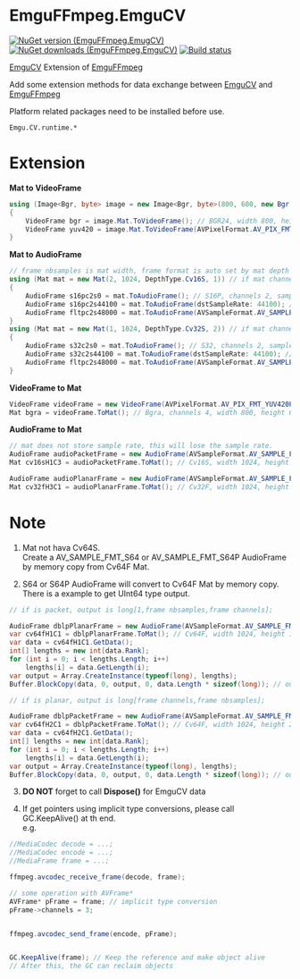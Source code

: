 EmguFFmpeg.EmguCV
=====================
[![NuGet version (EmguFFmpeg.EmugCV)](https://img.shields.io/nuget/v/EmguFFmpeg.EmguCV.svg)](https://www.nuget.org/packages/EmguFFmpeg.EmguCV/)
[![NuGet downloads (EmguFFmpeg.EmguCV)](https://img.shields.io/nuget/dt/EmguFFmpeg.EmguCV.svg)](https://www.nuget.org/packages/EmguFFmpeg.EmguCV/)
[![Build status](https://img.shields.io/appveyor/ci/IOL0ol1/emguffmpeg)](https://ci.appveyor.com/project/IOL0ol1/emguffmpeg)

[EmguCV](https://github.com/emgucv/emgucv) Extension of [EmguFFmpeg](/../EmguFFmpeg)  
    
Add some extension methods for data exchange between [EmguCV](https://github.com/emgucv/emgucv) and [EmguFFmpeg](../EmguFFmpeg/README.md)


 
Platform related packages need to be installed before use. 
```
Emgu.CV.runtime.*
```


# Extension

**Mat to VideoFrame**
```csharp
using (Image<Bgr, byte> image = new Image<Bgr, byte>(800, 600, new Bgr(100, 100, 100)))
{
    VideoFrame bgr = image.Mat.ToVideoFrame(); // BGR24, width 800, height 600
    VideoFrame yuv420 = image.Mat.ToVideoFrame(AVPixelFormat.AV_PIX_FMT_YUV420P); // YUV420P, width 800, height 600
}
```
**Mat to AudioFrame**
```csharp
// frame nbsamples is mat width, frame format is auto set by mat depth type
using (Mat mat = new Mat(2, 1024, DepthType.Cv16S, 1)) // if mat channels == 1 frame is planar, frame channels is mat height.
{
    AudioFrame s16pc2s0 = mat.ToAudioFrame(); // S16P, channels 2, sample rate 0. if use this frame in ffmpeg, need set sample rate later.
    AudioFrame s16pc2s44100 = mat.ToAudioFrame(dstSampleRate: 44100); // S16P, channels 2, sample rate 44100
    AudioFrame fltpc2s48000 = mat.ToAudioFrame(AVSampleFormat.AV_SAMPLE_FMT_FLTP, 48000); // FLTP, channels 2, sample rate 44100
}
using (Mat mat = new Mat(1, 1024, DepthType.Cv32S, 2)) // if mat channels > 1 frame is packet, frame channels is mat channels, only first line in mat is used.
{
    AudioFrame s32c2s0 = mat.ToAudioFrame(); // S32, channels 2, sample rate 0. if use this frame in ffmpeg, need set sample rate later.
    AudioFrame s32c2s44100 = mat.ToAudioFrame(dstSampleRate: 44100); // S32, channels 2, sample rate 44100
    AudioFrame fltpc2s48000 = mat.ToAudioFrame(AVSampleFormat.AV_SAMPLE_FMT_FLTP, 48000); // FLTP, channels 2, sample rate 44100
}
```

**VideoFrame to Mat**
```csharp
VideoFrame videoFrame = new VideoFrame(AVPixelFormat.AV_PIX_FMT_YUV420P, 800, 600);
Mat bgra = videoFrame.ToMat(); // Bgra, channels 4, width 800, height 600
```
**AudioFrame to Mat**
```csharp
// mat does not store sample rate, this will lose the sample rate.
AudioFrame audioPacketFrame = new AudioFrame(AVSampleFormat.AV_SAMPLE_FMT_S16, 3, 1024, 44100);
Mat cv16sH1C3 = audioPacketFrame.ToMat(); // Cv16S, width 1024, height 1, channels 3

AudioFrame audioPlanarFrame = new AudioFrame(AVSampleFormat.AV_SAMPLE_FMT_FLTP, 3, 1024, 44100);
Mat cv32fH3C1 = audioPlanarFrame.ToMat(); // Cv32F, width 1024, height 3, channels 1
```

# Note
1. Mat not hava Cv64S.    
Create a AV_SAMPLE_FMT_S64 or AV_SAMPLE_FMT_S64P AudioFrame by memory copy from Cv64F Mat.

2. S64 or S64P AudioFrame will convert to Cv64F Mat by memory copy.    
There is a example to get UInt64 type output.
```csharp
// if is packet, output is long[1,frame nbsamples,frame channels];

AudioFrame dblpPlanarFrame = new AudioFrame(AVSampleFormat.AV_SAMPLE_FMT_S64, 2, 1024, 44100);
var cv64fH1C1 = dblpPlanarFrame.ToMat(); // Cv64F, width 1024, height 1, number of channel 2
var data = cv64fH1C1.GetData();
int[] lengths = new int[data.Rank];
for (int i = 0; i < lengths.Length; i++)
    lengths[i] = data.GetLength(i);
var output = Array.CreateInstance(typeof(long), lengths);
Buffer.BlockCopy(data, 0, output, 0, data.Length * sizeof(long)); // output is long[1,1024,2]
```
```csharp
// if is planar, output is long[frame channels,frame nbsamples];

AudioFrame dblpPacketFrame = new AudioFrame(AVSampleFormat.AV_SAMPLE_FMT_S64P, 2, 1024, 44100);
var cv64fH2C1 = dblpPacketFrame.ToMat(); // Cv64F, width 1024, height 2, number of channel 1
var data = cv64fH2C1.GetData();
int[] lengths = new int[data.Rank];
for (int i = 0; i < lengths.Length; i++)
    lengths[i] = data.GetLength(i);
var output = Array.CreateInstance(typeof(long), lengths);
Buffer.BlockCopy(data, 0, output, 0, data.Length * sizeof(long)); // output is long[2,1024]
```

3. **DO NOT** forget to call **Dispose()** for EmguCV data

4. If get pointers using implicit type conversions, please call GC.KeepAlive() at th end.    
e.g.    
```csharp
//MediaCodec decode = ...;
//MediaCodec encode = ...;
//MediaFrame frame = ...;

ffmpeg.avcodec_receive_frame(decode, frame);

// some operation with AVFrame*
AVFrame* pFrame = frame; // implicit type conversion
pFrame->channels = 3;


ffmpeg.avcodec_send_frame(encode, pFrame);


GC.KeepAlive(frame); // Keep the reference and make object alive
// After this, the GC can reclaim objects
```


 

